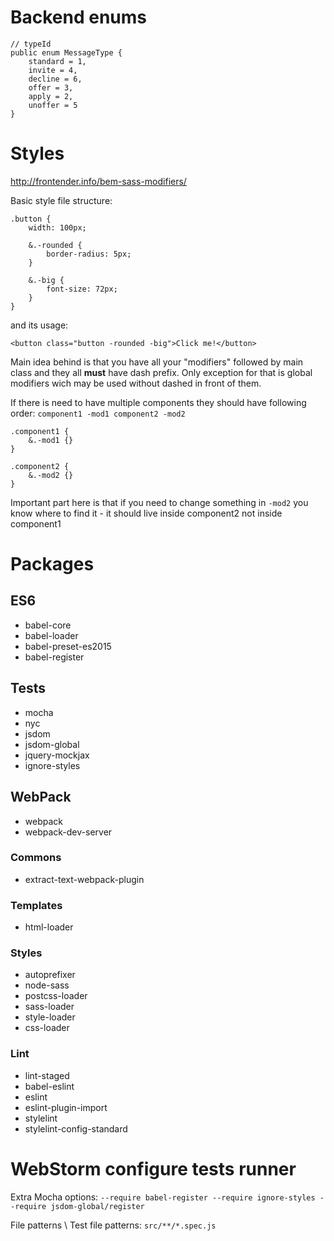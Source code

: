 # Backend enums

```
// typeId
public enum MessageType {
	standard = 1,
	invite = 4,
	decline = 6,
	offer = 3,
	apply = 2,
	unoffer = 5
}
```

# Styles

http://frontender.info/bem-sass-modifiers/

Basic style file structure:

```
.button {
	width: 100px;

	&.-rounded {
		border-radius: 5px;
	}

	&.-big {
		font-size: 72px;
	}
}
```

and its usage:

```
<button class="button -rounded -big">Click me!</button>
```

Main idea behind is that you have all your "modifiers" followed by main class and they all **must** have dash prefix. Only exception for that is global modifiers wich may be used without dashed in front of them.

If there is need to have multiple components they should have following order: `component1 -mod1 component2 -mod2`

```
.component1 {
	&.-mod1 {}
}

.component2 {
	&.-mod2 {}
}
```

Important part here is that if you need to change something in `-mod2` you know where to find it - it should live inside component2 not inside component1


# Packages

## ES6

* babel-core
* babel-loader
* babel-preset-es2015
* babel-register

## Tests

* mocha
* nyc
* jsdom
* jsdom-global
* jquery-mockjax
* ignore-styles

## WebPack

* webpack
* webpack-dev-server

### Commons

* extract-text-webpack-plugin

### Templates

* html-loader

### Styles

* autoprefixer
* node-sass
* postcss-loader
* sass-loader
* style-loader
* css-loader

### Lint

* lint-staged
* babel-eslint
* eslint
* eslint-plugin-import
* stylelint
* stylelint-config-standard


# WebStorm configure tests runner

Extra Mocha options: `--require babel-register --require ignore-styles --require jsdom-global/register`

File patterns \ Test file patterns: `src/**/*.spec.js`

